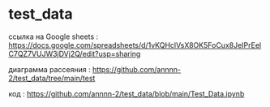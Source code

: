 # test_data

ссылка на Google sheets :
https://docs.google.com/spreadsheets/d/1vKQHclVsX8OK5FoCux8JeIPrEelC7QZ7VUJW3jDVj2Q/edit?usp=sharing

диаграмма рассеяния :
https://github.com/annnn-2/test_data/tree/main/test

код : 
https://github.com/annnn-2/test_data/blob/main/Test_Data.ipynb
